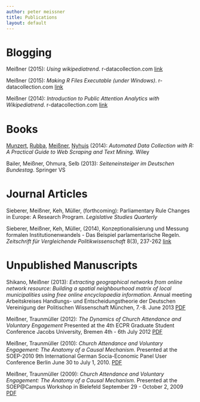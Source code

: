 ```yaml
---
author: peter meissner
title: Publications
layout: default
---
```


# Blogging

Meißner (2015): *Using wikipediatrend*. r-datacollection.com [link](http://www.r-datacollection.com/blog/Using-wikipediatrend/)

Meißner (2015): *Making R Files Executable (under Windows)*. r-datacollection.com [link](http://www.r-datacollection.com/blog/Making-R-files-executable/)

Meißner (2014): *Introduction to Public Attention Analytics with Wikipediatrend*. r-datacollection.com [link](http://www.r-datacollection.com/blog/Introduction-to-Public-Attention-Analytics-with-Wikipediatrend/)


# Books

[Munzert](http://simonmunzert.github.io/), [Rubba](http://christianrubba.com/), [Meißner](http://pmeissner.com), [Nyhuis](https://www.youtube.com/watch?v=SiYrSYd7mlc><https://www.youtube.com/watch?v=SiYrSYd7mlc) (2014): *Automated Data Collection with R: A Practical Guide to Web Scraping and Text Mining*. Wiley

Bailer, Meißner, Ohmura, Selb (2013): *Seiteneinsteiger im Deutschen Bundestag*. Springer VS


# Journal Articles

Sieberer, Meißner, Keh, Müller, (forthcoming): Parliamentary Rule Changes in Europe: A Research Program. *Legislative Studies Quarterly*

Sieberer, Meißner, Keh, Müller, (2014), Konzeptionalisierung und Messung formalen Institutionenwandels - Das Beispiel parlamentarische Regeln. *Zeitschrift für Vergleichende Politikwissenschaft* 8(3), 237-262 [link](http://link.springer.com/article/10.1007/s12286-014-0216-7)



# Unpublished Manuscripts

Shikano, Meißner (2013): *Extracting geographical networks from online network resource: Building a spatial neighbourhood matrix of local municipalities using free online encyclopaedia information*. Annual meeting Arbeitskreises Handlungs- und Entscheidungstheorie
der Deutschen Vereinigung der Politischen Wissenschaft München, 7.-8. June 2013
[PDF](http://pmeissner.com/downloads/Shikano_Meissner_2013.pdf)

Meißner, Traunmüller (2012): *The Dynamics of Church Attendance and Voluntary Engagement* Presented at the 4th ECPR Graduate Student Conference Jacobs University, Bremen 4th - 6th July 2012
[PDF](http://pmeissner.com/downloads/Meissner_Traunmueller_2012.pdf)

Meißner, Traunmüller (2010): *Church Attendance and Voluntary Engagement: The Anatomy of a Causal
Mechanism*. Presented at the SOEP-2010 9th International German Socia-Economic Panel User Conference Berlin June 30 to July 1, 2010. 
[PDF](http://pmeissner.com/downloads/Meissner_Traunmueller_2010.pdf)

Meißner, Traunmüller (2009): *Church Attendance and Voluntary Engagement: The Anatomy of a Causal Mechanism*. Presented at the SOEP@Campus Workshop in Bielefeld September 29 - October 2, 2009 
[PDF](http://pmeissner.com/downloads/Meissner_Traunmueller_2009.pdf)














